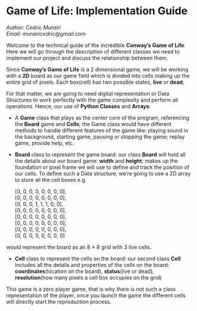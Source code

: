 # Game of Life: Implementation Guide
_Author: Cedric Murairi_ <br>
_Email: murairicedric@gmail.com_ <br>

Welcome to the technical guide of the incredible **Conway’s Game of Life**. Here we will go through the description of different classes we need to implement our project and discuss the relationship between them.

Since **Conway’s Game of Life** is a 2 dimensional game, we will be working with a **2D** board as our game field which is divided into cells making up the entire grid of pixels. Each box(cell) has two possible states, **live** or **dead**;

For that matter, we are going to need digital representation or Data Structures to work perfectly with the game complexity and perform all operations. Hence, our use of **Python Classes** and **Arrays**:

 - A **Game** class that plays as the center core of the program, referencing the **Board** game and **Cells**; the Game class would have different methods to handle different features of the game like: playing sound in the background, starting game, pausing or stopping the game; replay game, provide help, etc.

 - **Board** class to represent the game board: our class **Board** will hold all the details about our board game: **width** and **height**; makes up the foundation or pixel frame we will use to define and track the position of our cells. To define such a Data structure, we’re going to use a 2D array to store all the cell boxes e.g.

     [0, 0, 0, 0, 0, 0, 0, 0],<br>
     [0, 0, 0, 0, 0, 0, 0, 0],<br>
     [0, 0, 0, 1, 1, 1, 0, 0],<br>
     [0, 0, 0, 0, 0, 0, 0, 0],<br>
     [0, 0, 0, 0, 0, 0, 0, 0],<br>
     [0, 0, 0, 0, 0, 0, 0, 0],<br>
     [0, 0, 0, 0, 0, 0, 0, 0],<br>
     [0, 0, 0, 0, 0, 0, 0, 0]

would represent the board as an 8 × 8 grid with 3 live cells.

 - **Cell** class to represent the cells on the board: our second class **Cell** includes all the details and properties of the cells on the board: **coordinates**(location on the board), **status**(live or dead), **resolution**(how many pixels a cell box occupies on the grid)

This game is a zero player game, that is why there is not such a class representation of the player, once you launch the game the different cells will directly start the reproduction process.
